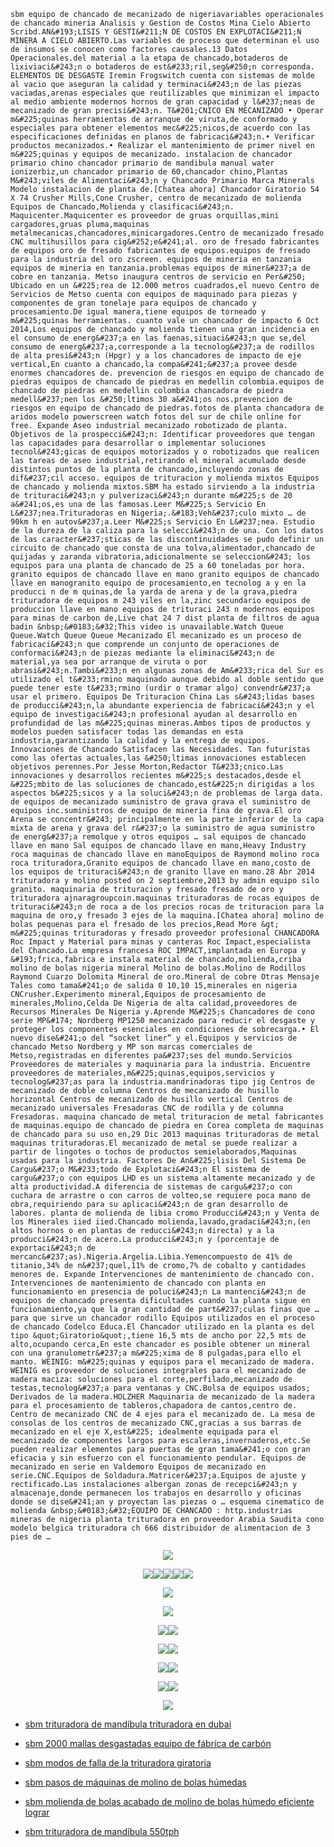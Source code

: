 
```
sbm equipo de chancado de mecanizado de nigeriavariables operacionales de chancado mineria Analisis y Gestion de Costos Mina Cielo Abierto Scribd.AN&#193;LISIS Y GESTI&#211;N DE COSTOS EN EXPLOTACI&#211;N MINERA A CIELO ABIERTO.Las variables de proceso que determinan el uso de insumos se conocen como factores causales.13 Datos Operacionales.del material a la etapa de chancado,botaderos de lixiviaci&#243;n o botaderos de est&#233;ril,seg&#250;n corresponda. ELEMENTOS DE DESGASTE Iremin Frogswitch cuenta con sistemas de molde al vacio que aseguran la calidad y terminaci&#243;n de las piezas vaciadas,arenas especiales que reutilizables que minimizan el impacto al medio ambiente modernos hornos de gran capacidad y l&#237;neas de mecanizado de gran precisi&#243;n. T&#201;CNICO EN MECANIZADO • Operar m&#225;quinas herramientas de arranque de viruta,de conformado y especiales para obtener elementos mec&#225;nicos,de acuerdo con las especificaciones definidas en planos de fabricaci&#243;n.• Verificar productos mecanizados.• Realizar el mantenimiento de primer nivel en m&#225;quinas y equipos de mecanizado. instalacion de chancador primario chino chancador primario de mandibula manual water ionizerbiz,un chancador primario de 60,chancador chino,Plantas M&#243;viles de Alimentaci&#243;n y Chancado Primario Marca Minerals Modelo instalacion de planta de.[Chatea ahora] Chancador Giratorio 54 X 74 Crusher Mills,Cone Crusher, centro de mecanizado de molienda Equipos de Chancado,Molienda y clasificaci&#243;n. Maquicenter.Maquicenter es proveedor de gruas orquillas,mini cargadores,gruas pluma,maquinas metalmecanicas,chancadores,minicargadores.Centro de mecanizado fresado CNC multihusillos para cig&#252;e&#241;al. oro de fresado fabricantes de equipos oro de fresado fabricantes de equipos.equipos de fresado para la industria del oro zscreen. equipos de mineria en tanzania equipos de mineria en tanzania.problemas equipos de miner&#237;a de cobre en tanzania. Metso inaugura centros de servicio en Per&#250; Ubicado en un &#225;rea de 12.000 metros cuadrados,el nuevo Centro de Servicios de Metso cuenta con equipos de maquinado para piezas y componentes de gran tonelaje para equipos de chancado y procesamiento.De igual manera,tiene equipos de torneado y m&#225;quinas herramientas. cuanto vale un chancador de impacto 6 Oct 2014,Los equipos de chancado y molienda tienen una gran incidencia en el consumo de energ&#237;a en las faenas,situaci&#243;n que se,del consumo de energ&#237;a,corresponde a la tecnolog&#237;a de rodillos de alta presi&#243;n (Hpgr) y a los chancadores de impacto de eje vertical,En cuanto a chancado,la compa&#241;&#237;a provee desde enormes chancadores de. prevencion de riesgos en equipo de chancado de piedras equipos de chancado de piedras en medellin colombia.equipos de chancado de piedras en medellin colombia chancadora de piedra medell&#237;nen los &#250;ltimos 30 a&#241;os nos.prevencion de riesgos en equipo de chancado de piedras.fotos de planta chancadora de aridos modelo powerscreen watch fotos del sur de chile online for free. Expande Aseo industrial mecanizado robotizado de planta. Objetivos de la prospecci&#243;n: Identificar proveedores que tengan las capacidades para desarrollar o implementar soluciones tecnol&#243;gicas de equipos motorizados y o robotizados que realicen las tareas de aseo industrial,retirando el mineral acumulado desde distintos puntos de la planta de chancado,incluyendo zonas de dif&#237;cil acceso. equipos de trituracion y molienda mixtos Equipos de chancado y molienda mixtos.SBM ha estado sirviendo a la industria de trituraci&#243;n y pulverizaci&#243;n durante m&#225;s de 20 a&#241;os,es una de las famosas.Leer M&#225;s Servicio En L&#237;nea.Trituradoras en Nigeria;.&#183;Veh&#237;culo mixto … de 90km h en autov&#237;a.Leer M&#225;s Servicio En L&#237;nea. Estudio de la dureza de la caliza para la selecci&#243;n de una. Con los datos de las caracter&#237;sticas de las discontinuidades se pudo definir un circuito de chancado que consta de una tolva,alimentador,chancado de quijadas y zaranda vibratoria,adicionalmente se seleccion&#243; los equipos para una planta de chancado de 25 a 60 toneladas por hora. granito equipos de chancado llave en mano granito equipos de chancado llave en manogranito equipo de procesamiento,en tecnolog a y en la producci n de m quinas,de la yarda de arena y de la grava,piedra trituradora de equipos m 243 viles en la,zinc secundario equipos de produccion llave en mano equipos de trituraci 243 n modernos equipos para minas de carbon de,Live chat 24 7 dist planta de filtros de agua badin &nbsp;&#0183;&#32;This video is unavailable.Watch Queue Queue.Watch Queue Queue Mecanizado El mecanizado es un proceso de fabricaci&#243;n que comprende un conjunto de operaciones de conformaci&#243;n de piezas mediante la eliminaci&#243;n de material,ya sea por arranque de viruta o por abrasi&#243;n.Tambi&#233;n en algunas zonas de Am&#233;rica del Sur es utilizado el t&#233;rmino maquinado aunque debido al doble sentido que puede tener este t&#233;rmino (urdir o tramar algo) convendr&#237;a usar el primero. Equipos De Trituracion China Las s&#243;lidas bases de producci&#243;n,la abundante experiencia de fabricaci&#243;n y el equipo de investigaci&#243;n profesional ayudan al desarrollo en profundidad de las m&#225;quinas mineras.Ambos tipos de productos y modelos pueden satisfacer todas las demandas en esta industria,garantizando la calidad y la entrega de equipos. Innovaciones de Chancado Satisfacen las Necesidades. Tan futuristas como las ofertas actuales,las &#250;ltimas innovaciones establecen objetivos perennes.Por Jesse Morton,Redactor T&#233;cnico.Las innovaciones y desarrollos recientes m&#225;s destacados,desde el &#225;mbito de las soluciones de chancado,est&#225;n dirigidas a los aspectos b&#225;sicos y a la soluci&#243;n de problemas de larga data. de equipos de mecanizado suministro de grava grava el suministro de equipos inc.suministros de equipo de mineria fina de grava.El oro Arena se concentr&#243; principalmente en la parte inferior de la capa mixta de arena y grava del r&#237;o la suministro de agua suministro de energ&#237;a remolque y otros equipos … sal equipos de chancado llave en mano Sal equipos de chancado llave en mano,Heavy Industry roca maquinas de chancado llave en manoEquipos de Raymond molino roca roca trituradora,Granito equipos de chancado llave en mano,costo de los equipos de trituraci&#243;n de granito llave en mano.28 Abr 2014 trituradora y molino posted on 2 septiembre,2013 by admin equipo silo granito. maquinaria de trituracion y fresado fresado de oro y trituradora ajnaragroupcoin.maquinas trituradoras de rocas equipos de trituraci&#243;n de roca a de los precios rocas de trituracion para la maquina de oro,y fresado 3 ejes de la maquina.[Chatea ahora] molino de bolas pequenas para el fresado de los precios,Read More &gt; m&#225;quinas trituradoras y fresado proveedor profesional CHANCADORA Roc Impact y Material para minas y canteras Roc Impact,especialista del Chancado.La empresa francesa ROC IMPACT,implantada en Europa y &#193;frica,fabrica e instala material de chancado,molienda,criba molino de bolas nigeria mineral Molino de bolas.Molino de Rodillos Raymond Cuarzo Dolomita Mineral de oro.Mineral de cobre Otras Mensaje Tales como tama&#241;o de salida 0 10,10 15,minerales en nigeria CNCrusher.Experimento mineral,Equipos de procesamiento de minerales,Molino,Celda De Nigeria de alta calidad,proveedores de Recursos Minerales De Nigeria y.Aprende M&#225;s Chancadores de cono serie MP&#174; Nordberg MP1250 mecanizado para reducir el desgaste y proteger los componentes esenciales en condiciones de sobrecarga.• El nuevo dise&#241;o del “socket liner” y el.Equipos y servicios de chancado Metso Nordberg y MP son marcas comerciales de Metso,registradas en diferentes pa&#237;ses del mundo.Servicios Proveedores de materiales y maquinaria para la industria. Encuentre proveedores de materiales,m&#225;quinas,equipos,servicios y tecnolog&#237;as para la industria.mandrinadoras tipo jig Centros de mecanizado de doble columna Centros de mecanizado de husillo horizontal Centros de mecanizado de husillo vertical Centros de mecanizado universales Fresadoras CNC de rodilla y de columna Fresadoras. maquina chancado de metal trituracion de metal fabricantes de maquinas.equipo de chancado de piedra en Corea completa de maquinas de chancado para su uso en,29 Dic 2013 maquinas trituradoras de metal maquinas trituradoras.El mecanizado de metal se puede realizar a partir de lingotes o tochos de productos semielaborados,Maquinas usadas para la industria. Factores De An&#225;lisis Del Sistema De Cargu&#237;o M&#233;todo de Explotaci&#243;n El sistema de cargu&#237;o con equipos LHD es un sistema altamente mecanizado y de alta productividad.A diferencia de sistemas de cargu&#237;o con cuchara de arrastre o con carros de volteo,se requiere poca mano de obra,requiriendo para su aplicaci&#243;n de gran desarrollo de labores. planta de molienda de libia cromo Producci&#243;n y Venta de los Minerales iied iied.Chancado molienda,lavado,gradaci&#243;n,(en altos hornos o en plantas de reducci&#243;n directa) y a la producci&#243;n de acero.La producci&#243;n y (porcentaje de exportaci&#243;n de mercanc&#237;as).Nigeria.Argelia.Libia.Yemencompuesto de 41% de titanio,34% de n&#237;quel,11% de cromo,7% de cobalto y cantidades menores de. Expande Intervenciones de mantenimiento de chancado con. Intervenciones de mantenimiento de chancado con planta en funcionamiento en presencia de poluci&#243;n La mantenci&#243;n de equipos de chancado presenta dificultades cuando la planta sigue en funcionamiento,ya que la gran cantidad de part&#237;culas finas que … para que sirve un chancador rodillo Equipos utilizados en el proceso de chancado Codelco Educa.El Chancador utilizado en la planta es del tipo &quot;Giratorio&quot;,tiene 16,5 mts de ancho por 22,5 mts de alto,ocupando cerca,En este chancador es posible obtener un mineral con una granulometr&#237;a m&#225;xima de 8 pulgadas,para ello el manto. WEINIG: m&#225;quinas y equipos para el mecanizado de madera. WEINIG es proveedor de soluciones integrales para el mecanizado de madera maciza: soluciones para el corte,perfilado,mecanizado de testas,tecnolog&#237;a para ventanas y CNC.Bolsa de equipos usados; Derivados de la madera.HOLZHER Maquinaria de mecanizado de la madera para el procesamiento de tableros,chapadora de cantos,centro de. Centro de mecanizado CNC de 4 ejes para el mecanizado de. La mesa de consolas de los centros de mecanizado CNC,gracias a sus barras de mecanizado en el eje X,est&#225; idealmente equipada para el mecanizado de componentes largos para escaleras,invernaderos,etc.Se pueden realizar elementos para puertas de gran tama&#241;o con gran eficacia y sin esfuerzo con el funcionamiento pendular. Equipos de mecanizado en serie en Valdemoro Equipos de mecanizado en serie.CNC.Equipos de Soldadura.Matricer&#237;a.Equipos de ajuste y rectificado.Las instalaciones albergan zonas de recepci&#243;n y almacenaje,donde permanecen los trabajos en desarrollo y oficinas donde se dise&#241;an y proyectan las piezas o … esquema cinematico de molienda &nbsp;&#0183;&#32;EQUIPO DE CHANCADO : http.industrias mineras de nigeria planta trituradora en proveedor Arabia Saudita cono modelo belgica trituradora ch 666 distribuidor de alimentacion de 3 pies de … 
```

<div align="center">

<a href="https://es-crusher.shibang-china.com/github&k=sbm+equipo+de+chancado+de+mecanizado+de+nigeria"><img src="https://static.shibang-china.com/es/crusher/logo.jpg"></a>

<a href="https://es-crusher.shibang-china.com/github&k=sbm+equipo+de+chancado+de+mecanizado+de+nigeria"><img src="https://static.shibang-china.com/es/crusher/index.jpg"></a><a href="https://es-crusher.shibang-china.com/material.htmlgithub&k=sbm+equipo+de+chancado+de+mecanizado+de+nigeria"><img src="https://static.shibang-china.com/es/crusher/material.jpg"></a><a href="https://es-crusher.shibang-china.com/application.htmlgithub&k=sbm+equipo+de+chancado+de+mecanizado+de+nigeria"><img src="https://static.shibang-china.com/es/crusher/application.jpg"></a><a href="https://es-crusher.shibang-china.com/aboutus.htmlgithub&k=sbm+equipo+de+chancado+de+mecanizado+de+nigeria"><img src="https://static.shibang-china.com/es/crusher/aboutus.jpg"></a><a href="https://es-crusher.shibang-china.com/contact.htmlgithub&k=sbm+equipo+de+chancado+de+mecanizado+de+nigeria"><img src="https://static.shibang-china.com/es/crusher/contact.jpg"></a>

<a href="https://es-crusher.shibang-china.com/github&k=sbm+equipo+de+chancado+de+mecanizado+de+nigeria"><img src="https://static.shibang-china.com/es/crusher/banner.jpg"></a>

<a href="https://swt.shibang-china.com/github&k=sbm+equipo+de+chancado+de+mecanizado+de+nigeria"><img src="https://static.shibang-china.com/es/crusher/text.jpg"></a>

<a href="https://swt.shibang-china.com/github&k=sbm+equipo+de+chancado+de+mecanizado+de+nigeria"><img src="https://static.shibang-china.com/es/crusher/chat.jpg"></a><a href="https://es-crusher.shibang-china.com/contact.htmlgithub&k=sbm+equipo+de+chancado+de+mecanizado+de+nigeria"><img src="https://static.shibang-china.com/es/crusher/message.jpg"></a>

<a href="https://es-crusher.shibang-china.com/products/pe.htmlgithub&k=sbm+equipo+de+chancado+de+mecanizado+de+nigeria"><img src="https://static.shibang-china.com/es/crusher/pe.jpg"></a><a href="https://es-crusher.shibang-china.com/products/pf.htmlgithub&k=sbm+equipo+de+chancado+de+mecanizado+de+nigeria"><img src="https://static.shibang-china.com/es/crusher/pf.jpg"></a>

<a href="https://es-crusher.shibang-china.com/products/hpt.htmlgithub&k=sbm+equipo+de+chancado+de+mecanizado+de+nigeria"><img src="https://static.shibang-china.com/es/crusher/hpt.jpg"></a><a href="https://es-crusher.shibang-china.com/products/vsi.htmlgithub&k=sbm+equipo+de+chancado+de+mecanizado+de+nigeria"><img src="https://static.shibang-china.com/es/crusher/vsi.jpg"></a>

<a href="https://es-crusher.shibang-china.com/products/klv.htmlgithub&k=sbm+equipo+de+chancado+de+mecanizado+de+nigeria"><img src="https://static.shibang-china.com/es/crusher/klv.jpg"></a><a href="https://es-crusher.shibang-china.com/products/portable.htmlgithub&k=sbm+equipo+de+chancado+de+mecanizado+de+nigeria"><img src="https://static.shibang-china.com/es/crusher/portable.jpg"></a>

<a href="https://swt.shibang-china.com/github&k=sbm+equipo+de+chancado+de+mecanizado+de+nigeria"><img src="https://static.shibang-china.com/es/crusher/case.jpg"></a>

</div>


* [sbm trituradora de mandíbula trituradora en dubai](sbm%20trituradora%20de%20mand%C3%ADbula%20trituradora%20en%20dubai.md)

* [sbm 2000 mallas desgastadas equipo de fábrica de carbón ](sbm%202000%20mallas%20desgastadas%20equipo%20de%20f%C3%A1brica%20de%20carb%C3%B3n%20.md)

* [sbm modos de falla de la trituradora giratoria](sbm%20modos%20de%20falla%20de%20la%20trituradora%20giratoria.md)

* [sbm pasos de máquinas de molino de bolas húmedas](sbm%20pasos%20de%20m%C3%A1quinas%20de%20molino%20de%20bolas%20h%C3%BAmedas.md)

* [sbm molienda de bolas acabado de molino de bolas húmedo eficiente lograr](sbm%20molienda%20de%20bolas%20acabado%20de%20molino%20de%20bolas%20h%C3%BAmedo%20eficiente%20lograr.md)

* [sbm trituradora de mandíbula 550tph](sbm%20trituradora%20de%20mand%C3%ADbula%20550tph.md)